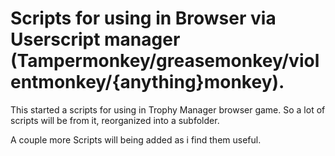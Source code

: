 # Scripts for using in Browser via Userscript manager (Tampermonkey/greasemonkey/violentmonkey/{anything}monkey).

This started a scripts for using in Trophy Manager browser game. So a lot of scripts will be from it, reorganized into a subfolder.

A couple more Scripts will being added as i find them useful.
